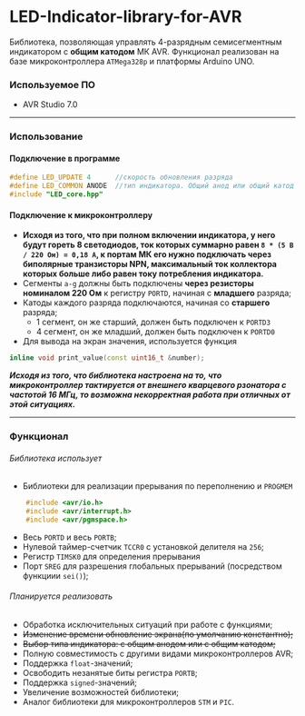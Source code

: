 # LED-Indicator-library-for-AVR
 Библиотека, позволяющая управлять 4-разрядным семисегментным индикатором с **общим катодом** МК AVR.
Функционал реализован на базе микроконтроллера `ATMega328p` и платформы Arduino UNO.
### Используемое ПО 
* AVR Studio 7.0
 ---
 ### Использование
#### Подключение в программе
```C++
#define LED_UPDATE 4      //скорость обновления разряда
#define LED_COMMON ANODE  //тип индикатора. Общий анод или общий катод
#include "LED_core.hpp"
```
#### Подключение к микроконтроллеру
* **Исходя из того, что при полном включении индикатора, у него будут гореть 8 светодиодов, ток которых суммарно равен `8 * (5 В / 220 Ом) = 0,18 А`, к портам МК его нужно подключать через биполярные транзисторы NPN, максимальный ток коллектора которых больше либо равен току потребления индикатора.**
* Сегменты `a-g` должны быть подключены **через резисторы номиналом 220 Ом** к регистру `PORTD`, начиная с **младшего** разряда;
* Катоды каждого разряда подключаются, начиная со **старшего** разряда; 
    * 1 сегмент, он же старший, должен быть подключен к `PORTD3`
    * 4 сегмент, он же младший, должен быть подключен к `PORTD0`
* Для вывода на экран значения, используется функция
```C++
inline void print_value(const uint16_t &number);
```
***Исходя из того, что библиотека настроена на то, что микроконтроллер тактируется от внешнего кварцевого рзонатора с частотой 16 МГц, то возможна некорректная работа при отличных от этой ситуациях.***


---
 ### Функционал
###### Библиотека использует
* Библиотеки для реализации прерывания по переполнению и `PROGMEM`
```C++
    #include <avr/io.h>
    #include <avr/interrupt.h>
    #include <avr/pgmspace.h>
```
* Весь `PORTD` и весь `PORTB`;
* Нулевой таймер-счетчик `TCCR0` с установкой делителя на `256`;
* Регистр `TIMSK0` для определения прерывания 
* Порт `SREG` для разрешения глобальных прерываний (посредством функциии `sei()`);
###### Планируется реализовать
* Обработка исключительных ситуаций при работе с функциями;
* ~~Изменение времени обновление экрана(по умолчанию константно);~~
* ~~Выбор типа индикатора: с общим анодом или с общим катодом;~~
* Полную совместимость с другими видами микроконтроллеров AVR;
* Поддержка `float`-значений;
* Освободить незанятые биты регистра `PORTB`;
* Поддержка `signed`-значений;
* Увеличение возможностей библиотеки;
* Аналог библиотеки для микроконтроллеров `STM` и `PIC`.
